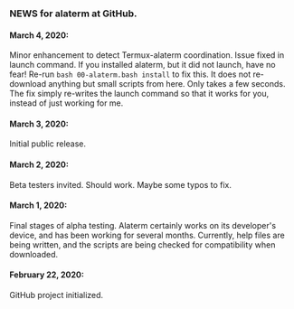 ### NEWS for alaterm at GitHub.


#### March 4, 2020:
Minor enhancement to detect Termux-alaterm coordination.
Issue fixed in launch command. If you installed alaterm, but it did not launch, have no fear!
Re-run `bash 00-alaterm.bash install` to fix this.
It does not re-download anything but small scripts from here. Only takes a few seconds.
The fix simply re-writes the launch command so that it works for you,
instead of just working for me.

#### March 3, 2020:
Initial public release.

#### March 2, 2020:
Beta testers invited. Should work. Maybe some typos to fix.

#### March 1, 2020:
Final stages of alpha testing. Alaterm certainly works on its developer's device,
and has been working for several months. Currently, help files are being written,
and the scripts are being checked for compatibility when downloaded.

#### February 22, 2020:
GitHub project initialized.
